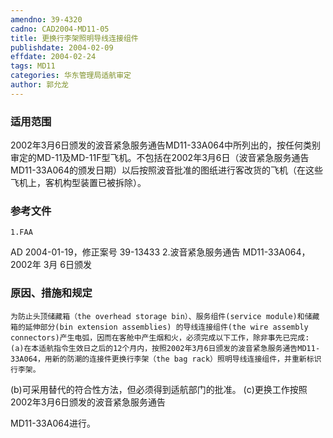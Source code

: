```yaml
---
amendno: 39-4320
cadno: CAD2004-MD11-05
title: 更换行李架照明导线连接组件
publishdate: 2004-02-09
effdate: 2004-02-24
tags: MD11
categories: 华东管理局适航审定
author: 郭允龙
---
```


### 适用范围 
2002年3月6日颁发的波音紧急服务通告MD11-33A064中所列出的，按任何类别审定的MD-11及MD-11F型飞机。不包括在2002年3月6日（波音紧急服务通告MD11-33A064的颁发日期）以后按照波音批准的图纸进行客改货的飞机（在这些飞机上，客机构型装置已被拆除）。

<!--more-->
### 参考文件
    1.FAA 
AD 2004-01-19，修正案号 39-13433 
    2.波音紧急服务通告 MD11-33A064，2002年 3月 6日颁发

### 原因、措施和规定 
    为防止头顶储藏箱（the overhead storage bin）、服务组件(service module)和储藏箱的延伸部分(bin extension assemblies) 的导线连接组件(the wire assembly connectors)产生电弧，因而在客舱中产生烟和火，必须完成以下工作，除非事先已完成: 
    (a)在本适航指令生效日之后的12个月内，按照2002年3月6日颁发的波音紧急服务通告MD11-33A064，用新的防潮的连接件更换行李架（the bag rack）照明导线连接组件，并重新标识行李架。 
(b)可采用替代的符合性方法，但必须得到适航部门的批准。 
(c)更换工作按照2002年3月6日颁发的波音紧急服务通告

       
MD11-33A064进行。
